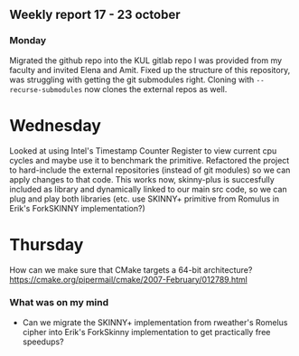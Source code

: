 ## Weekly report 17 - 23 october

### Monday

Migrated the github repo into the KUL gitlab repo I was provided from my faculty and invited Elena and Amit. Fixed up
the structure of this repository, was struggling with getting the git submodules right. Cloning
with `--recurse-submodules` now clones the external repos as well.

# Wednesday

Looked at using Intel's Timestamp Counter Register to view current cpu cycles and maybe use it to benchmark the
primitive. Refactored the project to hard-include the external repositories (instead of git modules) so we can apply
changes to that code. This works now, skinny-plus is succesfully included as library and dynamically linked to our main
src code, so we can plug and play both libraries (etc. use SKINNY+ primitive from Romulus in Erik's ForkSKINNY
implementation?)

# Thursday
How can we make sure that CMake targets a 64-bit architecture?
https://cmake.org/pipermail/cmake/2007-February/012789.html

### What was on my mind

- Can we migrate the SKINNY+ implementation from rweather's Romelus cipher into Erik's ForkSkinny implementation to get
  practically free speedups?